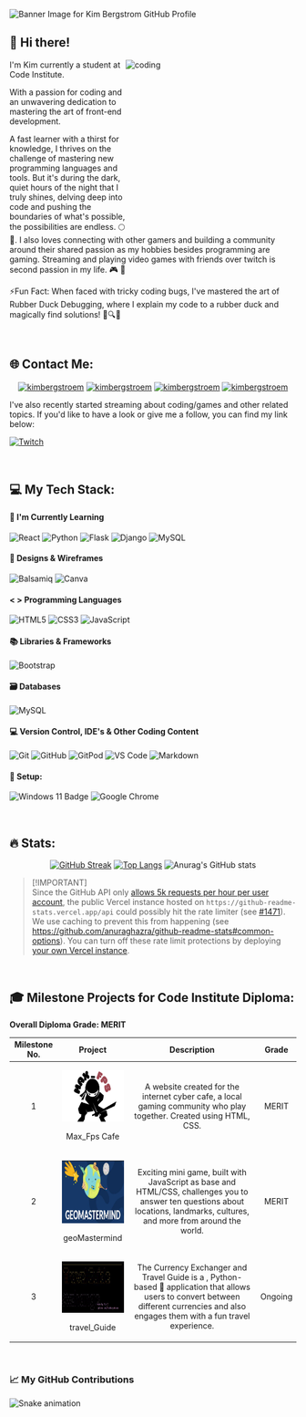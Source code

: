![Banner Image for Kim Bergstrom GitHub Profile](https://github.com/KimBergstroem/KimBergstroem/blob/main/kimbergstrom.png)

## 👋 Hi there!

<img align="right" alt="coding" width="300" height="300" src="https://media.giphy.com/media/YRMb6dd7zprS00JdGZ/giphy.gif">

I'm Kim currently a student at Code Institute.

With a passion for coding and an unwavering dedication to mastering the art of front-end development.

A fast learner with a thirst for knowledge, I thrives on the challenge of mastering new programming languages and tools. But it's during the dark, quiet hours of the night that I truly shines, delving deep into code and pushing the boundaries of what's possible, the possibilities are endless. :full_moon: 🌆.
I also loves connecting with other gamers and building a community around their shared passion as my hobbies besides programming are gaming. Streaming and playing video games with friends over twitch is second passion in my life. 🎮 👾


⚡Fun Fact: When faced with tricky coding bugs, I've mastered the art of Rubber Duck Debugging, where I explain my code to a rubber duck and magically find solutions! 🐤🔍🦆

<br>

## 🌐 Contact Me:
<p align="center">
<a href="https://twitter.com/kimbergstroem" target="blank"><img align="center" src="https://cdn.jsdelivr.net/npm/simple-icons@v3/icons/twitter.svg" alt="kimbergstroem" height="30" width="40" /></a>
<a href="https://linkedin.com/in/kimbergstroem" target="blank"><img align="center" src="https://cdn.jsdelivr.net/npm/simple-icons@3.0.1/icons/linkedin.svg" alt="kimbergstroem" height="30" width="40" /></a>
<a href="https://discord.gg/kimbergstroem" target="blank"><img align="center" src="https://cdn.jsdelivr.net/npm/simple-icons@3.1.0/icons/discord.svg" alt="kimbergstroem" height="30" width="40" /></a>
<a href="https://discord.gg/kimbergstroem" target="blank"><img align="center" src="https://cdn.jsdelivr.net/npm/simple-icons@3.0.1/icons/github.svg" alt="kimbergstroem" height="30" width="40" /></a>
</p>

I've also recently started streaming about coding/games and other related topics. If you'd like to have a look or give me a follow, you can find my link below:

[<img src="https://img.shields.io/twitch/status/mollan1star?logo=Twitch&style=for-the-badge" alt="Twitch">](https://www.twitch.tv/mollan1star)

<br>

## 💻 My Tech Stack:
#### 👤 I'm Currently Learning

![React](https://img.shields.io/badge/react-181717.svg?style=for-the-badge&logo=react&logoColor=%2361DAFB)
![Python](https://img.shields.io/badge/python-181717?style=for-the-badge&logo=python&logoColor=ffdd54)
![Flask](https://img.shields.io/badge/flask-181717.svg?style=for-the-badge&logo=flask&logoColor=yellow)
![Django](https://img.shields.io/badge/django-181717.svg?style=for-the-badge&logo=django&logoColor=green)
![MySQL](https://img.shields.io/badge/mysql-181717.svg?style=for-the-badge&logo=mysql&logoColor=blue)


#### 🎨 Designs & Wireframes

![Balsamiq](https://img.shields.io/badge/Balsamiq%20-181717.svg?&style=for-the-badge&logo=Balsamiq&logoColor=FFFFFF)
![Canva](https://img.shields.io/badge/Canva-181717.svg?&style=for-the-badge&logo=Canva&logoColor=white)


#### < > Programming Languages

![HTML5](https://img.shields.io/badge/HTML5-181717?style=for-the-badge&logo=html5&logoColor=orange)
![CSS3](https://img.shields.io/badge/CSS3-181717?style=for-the-badge&logo=css3&logoColor=lightblue)
![JavaScript](https://img.shields.io/badge/JavaScript-181717?style=for-the-badge&logo=javascript&logoColor=F7DF1E)

#### 📚 Libraries & Frameworks

![Bootstrap](https://img.shields.io/badge/Bootstrap-181717?style=for-the-badge&logo=bootstrap&logoColor=purple)


#### 🗃 Databases

![MySQL](https://img.shields.io/badge/mysql-181717.svg?style=for-the-badge&logo=mysql&logoColor=blue)


<!--- #### 🧪 Testing

![Jest](https://img.shields.io/badge/-jest-%23C21325?style=for-the-badge&logo=jest&logoColor=white) -->

#### 💻 Version Control, IDE's & Other Coding Content 

![Git](https://img.shields.io/badge/GIT-181717?style=for-the-badge&logo=git&logoColor=orange)
![GitHub](https://img.shields.io/badge/GitHub-181717?style=for-the-badge&logo=github&logoColor=white)
![GitPod](https://img.shields.io/badge/Gitpod-181717?style=for-the-badge&logo=gitpod&logoColor=#FFAE33)
![VS Code](https://img.shields.io/badge/Visual_Studio_Code-181717?style=for-the-badge&logo=visual%20studio%20code&logoColor=lightblue)
![Markdown](https://img.shields.io/badge/markdown-181717.svg?style=for-the-badge&logo=markdown&logoColor=white)

#### 🔧 Setup:

![Windows 11 Badge](https://img.shields.io/badge/Windows%2011-181717?logo=windows11&logoColor=fff&style=for-the-badge)
![Google Chrome](https://img.shields.io/badge/Google%20Chrome-181717?style=for-the-badge&logo=GoogleChrome&logoColor=white)

<br>

## 🔥 Stats:
<div align="center">

[![GitHub Streak](http://github-readme-streak-stats.herokuapp.com?user=KimBergstroem&theme=dark&background=181717)](https://git.io/streak-stats)  [![Top Langs](https://github-readme-stats.vercel.app/api/top-langs/?username=KimBergstroem&layout=compact&theme=dark&background=181717)](https://github.com/anuraghazra/github-readme-stats) ![Anurag's GitHub stats](https://github-readme-stats.vercel.app/api?username=KimBergstroem&theme=dark&show_icons=true)

</div>


> [!IMPORTANT]\
> Since the GitHub API only [allows 5k requests per hour per user account](https://docs.github.com/en/graphql/overview/resource-limitations), the public Vercel instance hosted on `https://github-readme-stats.vercel.app/api` could possibly hit the rate limiter (see [#1471](https://github.com/anuraghazra/github-readme-stats/issues/1471)). We use caching to prevent this from happening (see https://github.com/anuraghazra/github-readme-stats#common-options). You can turn off these rate limit protections by deploying [your own Vercel instance](#disable-rate-limit-protections).

<br>

## 🎓 Milestone Projects for Code Institute Diploma:

**Overall Diploma Grade: MERIT** 

| Milestone No.   | Project | Description | Grade | 
| :-----------: | :-----------: | :-----------: | :-----------: |
| 1 | <p><a href="https://kimbergstroem.github.io/PP1/"><img src="image-logo.png" style="width: 150px; height: 90px;"></a></p><p>Max_Fps Cafe</p> | <p>A website created for the internet cyber cafe, a local gaming community who play together. Created using HTML, CSS. | MERIT |
| 2 | <p><a href="https://kimbergstroem.github.io/PP2/"><img src="geo.JPG" style="width: 150px; height: 110px;"></a></p><p>geoMastermind</p> | <p>Exciting mini game, built with JavaScript as base and HTML/CSS, challenges you to answer ten questions about locations, landmarks, cultures, and more from around the world. | MERIT |
| 3 | <p><a href="https://github.com/KimBergstroem/PP3"><img src="python.JPG" style="width: 150px; height: 90px;"></a></p><p>travel_Guide</p> | <p>The Currency Exchanger and Travel Guide is a , Python-based 🐍 application that allows users to convert between different currencies and also engages them with a fun travel experience. | Ongoing |

<br>

### 📈 My GitHub Contributions
![Snake animation](https://github.com/KimBergstroem/KimBergstroem/blob/output/github-contribution-grid-snake.svg)
<!-- Proudly created with GPRM ( https://gprm.itsvg.in ) -->
